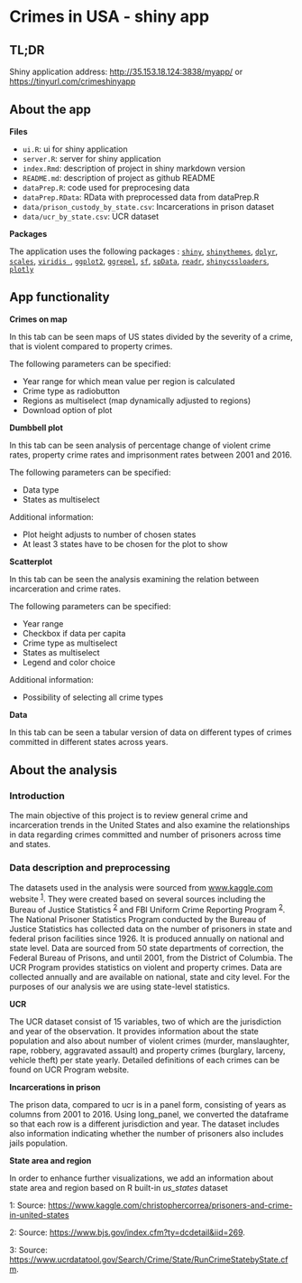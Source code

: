 # Crimes in USA - shiny app

## TL;DR

Shiny application address: http://35.153.18.124:3838/myapp/ or https://tinyurl.com/crimeshinyapp

## About the app

**Files**

- `ui.R`: ui for shiny application  
- `server.R`: server for shiny application  
- `index.Rmd`: description of project in shiny markdown version
- `README.md`: description of project as github README
- `dataPrep.R`: code used for preprocesing data  
- `dataPrep.RData`: RData with preprocessed data from dataPrep.R  
- `data/prison_custody_by_state.csv`: Incarcerations in prison dataset  
- `data/ucr_by_state.csv`: UCR dataset
 
**Packages**

The application uses the following packages : 
[`shiny`](https://shiny.rstudio.com/), 
[`shinythemes`](https://rstudio.github.io/shinythemes/), 
[`dplyr`](https://github.com/tidyverse/dplyr),
[`scales`](https://github.com/r-lib/scales),
[`viridis `](https://ggplot2.tidyverse.org/reference/scale_viridis.html),
[`ggplot2`](https://ggplot2.tidyverse.org/),
[`ggrepel`](https://www.rdocumentation.org/packages/ggrepel/versions/0.7.0),
[`sf`](https://cran.r-project.org/web/packages/sf/index.html),
[`spData`](https://cran.r-project.org/web/packages/spData/index.html),
[`readr`](https://readr.tidyverse.org/),
[`shinycssloaders`](https://github.com/daattali/shinycssloaders),
[`plotly`](https://plotly.com/)

## App functionality


**Crimes on map**

In this tab can be seen maps of US states divided by the severity of a crime, that is violent compared to property crimes.

The following parameters can be specified:

 - Year range for which mean value per region is calculated
 - Crime type as radiobutton
 - Regions as multiselect (map dynamically adjusted to regions)
 - Download option of plot

**Dumbbell plot**

In this tab can be seen analysis of percentage change of violent crime rates, property crime rates and imprisonment rates between 2001 and 2016. 

The following parameters can be specified:

- Data type
- States as multiselect

Additional information:

- Plot height adjusts to number of chosen states
- At least 3 states have to be chosen for the plot to show

**Scatterplot**

In this tab can be seen the analysis examining the relation between incarceration and crime rates.

The following parameters can be specified:

- Year range
- Checkbox if data per capita
- Crime type as multiselect
- States as multiselect
- Legend and color choice

Additional information: 

- Possibility of selecting all crime types

**Data**

In this tab can be seen a tabular version of data on different types of crimes committed in different states across years.

## About the analysis

### Introduction

The main objective of this project is to review general crime and incarceration trends in the United States and also examine the relationships in data regarding crimes committed and number of prisoners across time and states. 

### Data description and preprocessing

The datasets used in the analysis were sourced from www.kaggle.com website <sup>[1](#kaggle)</sup>. They were created based on several sources including the Bureau of Justice Statistics <sup>[2](#bjs)</sup> and FBI Uniform Crime Reporting Program <sup>[2](#fbi)</sup>. The National Prisoner Statistics Program conducted by the Bureau of Justice Statistics has collected data on the number of prisoners in state and federal prison facilities since 1926. It is produced annually on national and state level. Data are sourced from 50 state departments of correction, the Federal Bureau of Prisons, and until 2001, from the District of Columbia. The UCR Program provides statistics on violent and property crimes. Data are collected annually and are available on national, state and city level. For the purposes of our analysis we are using state-level statistics.

**UCR**

The UCR dataset consist of 15 variables, two of which are the jurisdiction and year of the observation. It provides information about the state population and also about number of violent crimes (murder, manslaughter, rape, robbery, aggravated assault) and property crimes (burglary, larceny, vehicle theft) per state yearly. Detailed definitions of each crimes can be found on UCR Program website.

**Incarcerations in prison**

The prison data, compared to ucr is in a panel form, consisting of years as columns from 2001 to 2016. Using long_panel, we converted the dataframe so that each row is a different jurisdiction and year. The dataset includes also information indicating whether the number of prisoners also includes jails population.

**State area and region**

In order to enhance further visualizations, we add an information about state area and region based on R built-in *us_states* dataset


<a name="kaggle">1</a>: Source: https://www.kaggle.com/christophercorrea/prisoners-and-crime-in-united-states

<a name="bjs">2</a>: Source: https://www.bjs.gov/index.cfm?ty=dcdetail&iid=269.

<a name="fbi">3</a>: Source: https://www.ucrdatatool.gov/Search/Crime/State/RunCrimeStatebyState.cfm.
